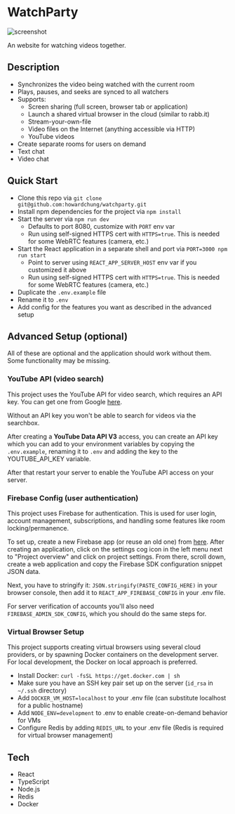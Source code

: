 # WatchParty

![screenshot](https://github.com/howardchung/watchparty/raw/master/public/screenshot_full.png)

An website for watching videos together.

## Description

- Synchronizes the video being watched with the current room
- Plays, pauses, and seeks are synced to all watchers
- Supports:
  - Screen sharing (full screen, browser tab or application)
  - Launch a shared virtual browser in the cloud (similar to rabb.it)
  - Stream-your-own-file
  - Video files on the Internet (anything accessible via HTTP)
  - YouTube videos
- Create separate rooms for users on demand
- Text chat
- Video chat

## Quick Start

- Clone this repo via `git clone git@github.com:howardchung/watchparty.git`
- Install npm dependencies for the project via `npm install`
- Start the server via `npm run dev`
  - Defaults to port 8080, customize with `PORT` env var
  - Run using self-signed HTTPS cert with `HTTPS=true`. This is needed for some WebRTC features (camera, etc.)
- Start the React application in a separate shell and port via `PORT=3000 npm run start`
  - Point to server using `REACT_APP_SERVER_HOST` env var if you customized it above
  - Run using self-signed HTTPS cert with `HTTPS=true`. This is needed for some WebRTC features (camera, etc.)
- Duplicate the `.env.example` file
- Rename it to `.env`
- Add config for the features you want as described in the advanced setup

## Advanced Setup (optional)

All of these are optional and the application should work without them. Some functionality may be missing.

### YouTube API (video search)

This project uses the YouTube API for video search, which requires an API key. You can get one from Google [here](https://console.developers.google.com).

Without an API key you won't be able to search for videos via the searchbox.

After creating a **YouTube Data API V3** access, you can create an API key which you can add to your environment variables by copying the `.env.example`, renaming it to `.env` and adding the key to the YOUTUBE_API_KEY variable.

After that restart your server to enable the YouTube API access on your server.

### Firebase Config (user authentication)

This project uses Firebase for authentication. This is used for user login, account management, subscriptions, and handling some features like room locking/permanence.

To set up, create a new Firebase app (or reuse an old one) from [here](https://console.firebase.google.com/). After creating an application, click on the settings cog icon in the left menu next to "Project overview" and click on project settings. From there, scroll down, create a web application and copy the Firebase SDK configuration snippet JSON data.

Next, you have to stringify it: `JSON.stringify(PASTE_CONFIG_HERE)` in your browser console, then add it to `REACT_APP_FIREBASE_CONFIG` in your .env file.

For server verification of accounts you'll also need `FIREBASE_ADMIN_SDK_CONFIG`, which you should do the same steps for.

### Virtual Browser Setup

This project supports creating virtual browsers using several cloud providers, or by spawning Docker containers on the development server. For local development, the Docker on local approach is preferred.

- Install Docker: `curl -fsSL https://get.docker.com | sh`
- Make sure you have an SSH key pair set up on the server (`id_rsa` in `~/.ssh` directory)
- Add `DOCKER_VM_HOST=localhost` to your .env file (can substitute localhost for a public hostname)
- Add `NODE_ENV=development` to .env to enable create-on-demand behavior for VMs
- Configure Redis by adding `REDIS_URL` to your .env file (Redis is required for virtual browser management)

## Tech

- React
- TypeScript
- Node.js
- Redis
- Docker
